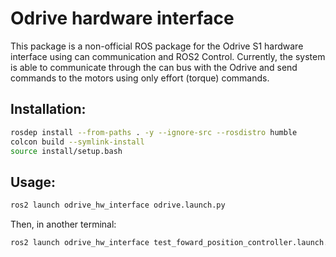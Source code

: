 # Odrive hardware interface

This package is a non-official ROS package for the Odrive S1 hardware interface using can communication and ROS2 Control. Currently, the system is able to communicate through the can bus with the Odrive and send commands to the motors using only effort (torque) commands.

## Installation:

```bash
rosdep install --from-paths . -y --ignore-src --rosdistro humble
colcon build --symlink-install
source install/setup.bash
```

## Usage:

```bash
ros2 launch odrive_hw_interface odrive.launch.py
```

Then, in another terminal:

```bash
ros2 launch odrive_hw_interface test_foward_position_controller.launch.py
```